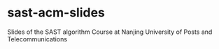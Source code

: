 # sast-acm-slides
Slides of the SAST algorithm Course at Nanjing University of Posts and Telecommunications

